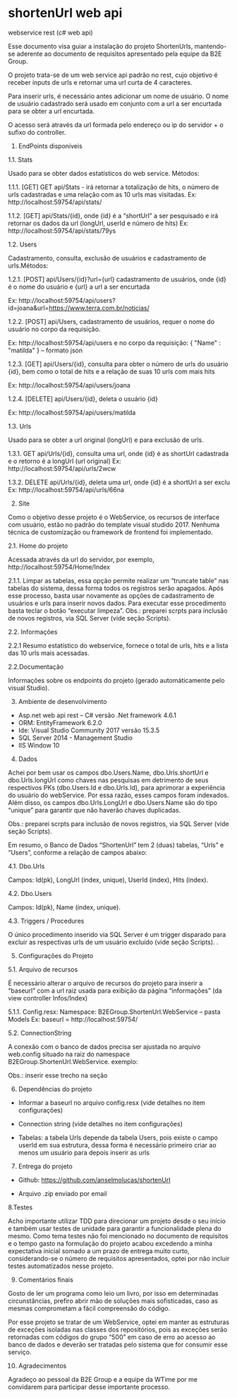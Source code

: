 # shortenUrl web api
webservice rest (c# web api)

Esse documento visa guiar a instalação do projeto ShortenUrls, mantendo-se aderente ao documento de requisitos apresentado pela equipe da B2E Group.

O projeto trata-se de um web service api padrão no rest, cujo objetivo é receber inputs de urls e retornar uma url curta de 4 caracteres.

Para inserir urls, é necessário antes adicionar um nome de usuário. O nome de usuário cadastrado será usado em conjunto com a url a ser encurtada para se obter a url encurtada.

O acesso será através da url formada pelo endereço ou ip do servidor + o sufixo do controller.


1. EndPoints disponíveis

1.1. Stats

 Usado para se obter dados estatísticos do web service. Métodos:

1.1.1.  [GET]  GET api/Stats  - irá retornar a totalização de hits, o número de urls cadastradas e uma relação com as 10 urls mas visitadas.
Ex: http://localhost:59754/api/stats/

1.1.2. [GET] api/Stats/{id}, onde {id}  é a “shortUrl” a ser pesquisado e irá retornar os dados da url (longUrl, userId e número de hits)
Ex: http://localhost:59754/api/stats/79ys


1.2. Users 

 Cadastramento, consulta, exclusão de usuários e cadastramento de urls.Métodos:

1.2.1. [POST] api/Users/{id}?url={url}
 cadastramento de usuários, onde {id} é o nome do usuário e {url} a url a ser encurtada

Ex: http://localhost:59754/api/users?id=joana&url=https://www.terra.com.br/noticias/

1.2.2. [POST] api/Users, cadastramento de usuários, requer o nome do usuário no corpo da requisição. 

Ex: http://localhost:59754/api/users e no corpo da requisição: { "Name" : "matilda" } – formato json

1.2.3. [GET] api/Users/{id}, consulta para obter o número de urls do usuário {id}, bem como o total de hits e a relação de suas 10 urls com mais hits

Ex: http://localhost:59754/api/users/joana

1.2.4. [DELETE] api/Users/{id}, deleta o usuário {id}

Ex: http://localhost:59754/api/users/matilda


1.3. Urls 

Usado para se obter a url original (longUrl) e para exclusão de urls.

1.3.1. GET api/Urls/{id}, consulta uma url, onde {id} é as shortUrl cadastrada e o retorno é a longUrl (url original)
Ex: http://localhost:59754/api/urls/2wcw

1.3.2. DELETE api/Urls/{id}, deleta uma url, onde {id} é a shortUrl a ser exclu
Ex: http://localhost:59754/api/urls/66na


2. Site

Como o objetivo desse projeto é o WebService, os recursos de interface com usuário, estão no padrão do template visual studido 2017. Nenhuma técnica de customização ou framework de frontend foi implementado.


2.1. Home do projeto

Acessada através da url do servidor, por exemplo, http://localhost:59754/Home/Index

2.1.1. Limpar as tabelas, essa opção permite realizar um “truncate table” nas tabelas do sistema, dessa forma todos os registros serão apagados. Após esse processo, basta usar novamente as opções de cadastramento de usuários e urls para inserir novos dados. Para executar esse procedimento basta teclar o botão “executar limpeza”.
Obs.: preparei scrpts para inclusão de novos registros, via SQL Server (vide seção Scripts).


2.2. Informações

2.2.1 Resumo estatístico do webservice, fornece o total de urls, hits e a lista das 10 urls mais acessadas.


2.2.Documentação

Informações sobre os endpoints do projeto (gerado automáticamente pelo visual Studio).


3. Ambiente de desenvolvimento

- Asp.net web api rest – C# versão .Net framework 4.6.1
- ORM: EntityFramework 6.2.0
- Ide: Visual Studio Community 2017 versão 15.3.5
- SQL Server 2014 - Management Studio
- IIS Window 10


4. Dados

Achei por bem usar os campos dbo.Users.Name, dbo.Urls.shortUrl e dbo.Urls.longUrl como chaves nas pesquisas em detrimento de seus respectivos PKs (dbo.Users.Id e dbo.Urls.Id), para aprimorar a experiência do usuário do webService. Por essa razão, esses campos foram indexados. Além disso, os campos dbo.Urls.LongUrl e dbo.Users.Name são do tipo “unique” para garantir que não haverão chaves duplicadas.

Obs.: preparei scrpts para inclusão de novos registros, via SQL Server (vide seção Scripts).

Em resumo, o Banco de Dados “ShortenUrl” tem 2 (duas) tabelas, “Urls” e “Users”, conforme a relação de campos abaixo:


4.1. Dbo.Urls

Campos: Id(pk), LongUrl (índex, unique), UserId (index), Hits (índex).


4.2. Dbo.Users

Campos: Id(pk), Name (índex, unique).


4.3. Triggers / Procedures

O único procedimento inserido via SQL Server é um trigger disparado para excluir as respectivas urls de um usuário excluído (vide seção Scripts).
.

5. Configurações do Projeto

5.1. Arquivo de recursos

É necessário alterar o arquivo de recursos do projeto para inserir a “baseurl” com a url raiz usada para exibição da página “informações” (da view  controller Infos/Index)

5.1.1. Config.resx: 
Namespace: B2EGroup.ShortenUrl.WebService – pasta Models
Ex: baseurl = http://localhost:59754/


5.2. ConnectionString 

A conexão com o banco de dados precisa ser ajustada no arquivo web.config situado na raiz do namespace B2EGroup.ShortenUrl.WebService.
exemplo:

<connectionStrings>
<add name="ShortenUrl" connectionString="Data Source=I7_AEL;Initial Catalog=ShortenUrl;Integrated Security=True" providerName="System.Data.SqlClient" />
  </connectionStrings>

Obs.: inserir esse trecho na seção <configuration>


6. Dependências do projeto

- Informar a baseurl no arquivo config.resx (vide detalhes no item configurações)

- Connection string (vide detalhes no item configurações)

- Tabelas: a tabela Urls depende da tabela Users, pois existe o campo userId em sua estrutura, dessa forma é necessário primeiro criar ao menos um usuário para depois inserir as urls


7. Entrega do projeto

- Github: https://github.com/anselmolucas/shortenUrl

- Arquivo .zip enviado por email



8.Testes

Acho importante utilizar TDD para direcionar um projeto desde o seu início e também usar testes de unidade para garantir a funcionalidade plena do mesmo. Como tema testes não foi mencionado no documento de requisitos e o tempo gasto na formulação do projeto acabou excedendo a minha expectativa inicial somado a um prazo de entrega muito curto, considerando-se o número de requisitos apresentados, optei por não incluir testes automatizados nesse projeto.


9. Comentários finais

Gosto de ler um programa como leio um livro, por isso em determinadas circunstâncias, prefiro abrir mão de soluções mais sofisticadas, caso as mesmas comprometam a fácil compreensão do código. 

Por esse projeto se tratar de um WebService, optei em manter as estruturas de exceções isoladas nas classes dos repositórios, pois as exceções serão retornadas com códigos do grupo  “500” em caso de erro ao acesso ao banco de dados e deverão ser tratadas pelo sistema que for consumir esse serviço.


10. Agradecimentos

Agradeço ao pessoal da B2E Group e a equipe da WTime por me convidarem para participar desse importante processo.


 
